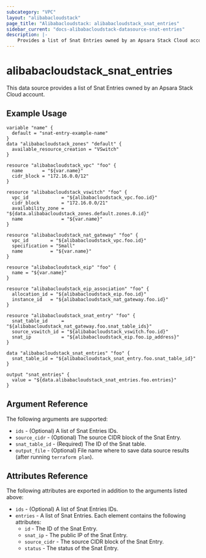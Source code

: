 ```yaml
---
subcategory: "VPC"
layout: "alibabacloudstack"
page_title: "Alibabacloudstack: alibabacloudstack_snat_entries"
sidebar_current: "docs-alibabacloudstack-datasource-snat-entries"
description: |-
    Provides a list of Snat Entries owned by an Apsara Stack Cloud account.
---
```


# alibabacloudstack\_snat\_entries

This data source provides a list of Snat Entries owned by an Apsara Stack Cloud account.

## Example Usage

```
variable "name" {
  default = "snat-entry-example-name"
}
data "alibabacloudstack_zones" "default" {
  available_resource_creation = "VSwitch"
}

resource "alibabacloudstack_vpc" "foo" {
  name       = "${var.name}"
  cidr_block = "172.16.0.0/12"
}

resource "alibabacloudstack_vswitch" "foo" {
  vpc_id            = "${alibabacloudstack_vpc.foo.id}"
  cidr_block        = "172.16.0.0/21"
  availability_zone = "${data.alibabacloudstack_zones.default.zones.0.id}"
  name              = "${var.name}"
}

resource "alibabacloudstack_nat_gateway" "foo" {
  vpc_id        = "${alibabacloudstack_vpc.foo.id}"
  specification = "Small"
  name          = "${var.name}"
}

resource "alibabacloudstack_eip" "foo" {
  name = "${var.name}"
}

resource "alibabacloudstack_eip_association" "foo" {
  allocation_id = "${alibabacloudstack_eip.foo.id}"
  instance_id   = "${alibabacloudstack_nat_gateway.foo.id}"
}

resource "alibabacloudstack_snat_entry" "foo" {
  snat_table_id     = "${alibabacloudstack_nat_gateway.foo.snat_table_ids}"
  source_vswitch_id = "${alibabacloudstack_vswitch.foo.id}"
  snat_ip           = "${alibabacloudstack_eip.foo.ip_address}"
}

data "alibabacloudstack_snat_entries" "foo" {
  snat_table_id = "${alibabacloudstack_snat_entry.foo.snat_table_id}"
}

output "snat_entries" {
  value = "${data.alibabacloudstack_snat_entries.foo.entries}"
}

```

## Argument Reference

The following arguments are supported:

* `ids` - (Optional) A list of Snat Entries IDs.
* `source_cidr` - (Optional) The source CIDR block of the Snat Entry.
* `snat_table_id` - (Required) The ID of the Snat table.
* `output_file` - (Optional) File name where to save data source results (after running `terraform plan`).

## Attributes Reference

The following attributes are exported in addition to the arguments listed above:

* `ids` - (Optional) A list of Snat Entries IDs.
* `entries` - A list of Snat Entries. Each element contains the following attributes:
  * `id` - The ID of the Snat Entry.
  * `snat_ip` - The public IP of the Snat Entry.
  * `source_cidr` - The source CIDR block of the Snat Entry.
  * `status` - The status of the Snat Entry.

